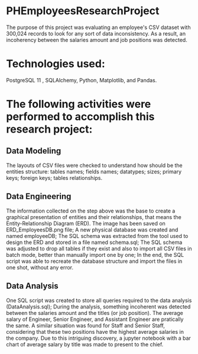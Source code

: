 # PHEmployeesResearchProject
The purpose of this project was evaluating an employee's CSV dataset with 300,024 records to look for any sort of data inconsistency. As a result, an incoherency between the salaries amount and job positions was detected.

# Technologies used: 
PostgreSQL 11 , SQLAlchemy, Python, Matplotlib, and Pandas.

# The following activities were performed to accomplish this research project:
## Data Modeling
The layouts of CSV files were checked to understand how should be the entities structure:
tables names;
fields names;
datatypes;
sizes;
primary keys;
foreign keys;
tables relationships.

## Data Engineering
The information collected on the step above was the base to create a graphical presentation of entities and their relationships, that means the Entity-Relationship Diagram (ERD). The image has been saved on ERD_EmployeesDB.png file;
A new physical database was created and named employeeDB;
The SQL schema was extracted from the tool used to design the ERD and stored in a file named schema.sql;
The SQL schema was adjusted to drop all tables if they exist and also to import all CSV files in batch mode, better than manually import one by one;
In the end, the SQL script was able to recreate the database structure and import the files in one shot, without any error.

## Data Analysis
One SQL script was created to store all queries required to the data analysis (DataAnalysis.sql);
During the analysis, something incoherent was detected between the salaries amount and the titles (or job position). The average salary of Engineer, Senior Engineer, and Assistant Engineer are pratically the same. A similar situation was found for Staff and Senior Staff, considering that these two positions have the highest average salaries in the company. Due to this intriguing discovery, a jupyter notebook with a bar chart of average salary by title was made to present to the chief.

